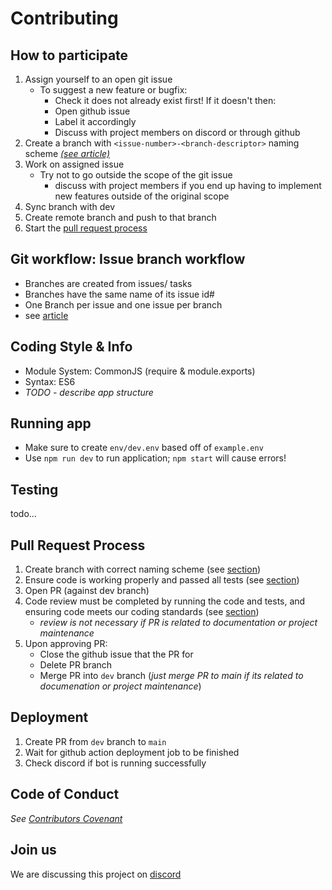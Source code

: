 # Contributing

## How to participate

1. Assign yourself to an open git issue
    * To suggest a new feature or bugfix:
      * Check it does not already exist first! If it doesn't then:
      * Open github issue
      * Label it accordingly
      * Discuss with project members on discord or through github
2. Create a branch with `<issue-number>-<branch-descriptor>` naming scheme [ *(see article)*](https://deepsource.io/blog/git-branch-naming-conventions/)
3. Work on assigned issue
    * Try not to go outside the scope of the git issue
      * discuss with project members if you end up having to implement new features outside of the original scope
4. Sync branch with dev
5. Create remote branch and push to that branch
6. Start the [pull request process](#pull-request=process)

## Git workflow: Issue branch workflow

* Branches are created from issues/ tasks
* Branches have the same name of its issue id#
* One Branch per issue and one issue per branch
* see [article](https://medium.com/flexisaf/git-workflow-for-your-project-3d9dbdc5f8e2)

## Coding Style & Info

* Module System: CommonJS (require & module.exports)
* Syntax: ES6
* *TODO - describe app structure*

## Running app

* Make sure to create `env/dev.env` based off of `example.env`
* Use `npm run dev` to run application; `npm start` will cause errors!

## Testing

todo...

## Pull Request Process

1. Create branch with correct naming scheme (see [section](#how-to-participate))
2. Ensure code is working properly and passed all tests (see [section](#testing))
3. Open PR (against dev branch)
4. Code review must be completed by running the code and tests, and ensuring code meets our coding standards (see [section](#coding-style))
    * *review is not necessary if PR is related to documentation or project maintenance*
5. Upon approving PR:
    * Close the github issue that the PR for
    * Delete PR branch
    * Merge PR into `dev` branch (*just merge PR to main if its related to documenation or project maintenance*)

## Deployment

1. Create PR from `dev` branch to `main`
2. Wait for github action deployment job to be finished
3. Check discord if bot is running successfully

## Code of Conduct

*See [Contributors Covenant](https://www.contributor-covenant.org/version/2/0/code_of_conduct/code_of_conduct.txt)*

## Join us

We are discussing this project on [discord](https://discord.gg/UbryCeN3U8)
